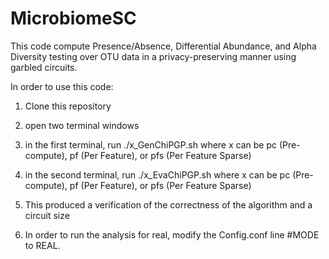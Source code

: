 # MicrobiomeSC

This code compute Presence/Absence, Differential Abundance, and Alpha Diversity testing 
over OTU data in a privacy-preserving manner using garbled circuits.

In order to use this code:

1) Clone this repository

2) open two terminal windows

3) in the first terminal, run ./x_GenChiPGP.sh where x can be pc (Pre-compute), pf (Per Feature), or pfs (Per Feature Sparse)

4) in the second terminal, run ./x_EvaChiPGP.sh where x can be pc (Pre-compute), pf (Per Feature), or pfs (Per Feature Sparse)

5) This produced a verification of the correctness of the algorithm and a circuit size

6) In order to run the analysis for real, modify the Config.conf line #MODE to REAL.
